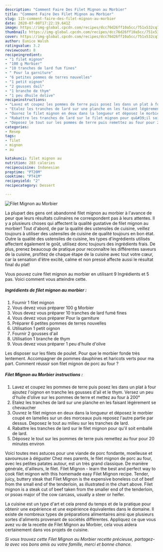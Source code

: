 ```yaml
---
description: "Comment Faire Des Filet Mignon au Morbier"
title: "Comment Faire Des Filet Mignon au Morbier"
slug: 115-comment-faire-des-filet-mignon-au-morbier
date: 2020-07-08T17:22:19.641Z
image: https://img-global.cpcdn.com/recipes/dcc76d26ff10a5cc/751x532cq70/filet-mignon-au-morbier-photo-principale-de-la-recette.jpg
thumbnail: https://img-global.cpcdn.com/recipes/dcc76d26ff10a5cc/751x532cq70/filet-mignon-au-morbier-photo-principale-de-la-recette.jpg
cover: https://img-global.cpcdn.com/recipes/dcc76d26ff10a5cc/751x532cq70/filet-mignon-au-morbier-photo-principale-de-la-recette.jpg
author: Eunice Walsh
ratingvalue: 3.2
reviewcount: 8
recipeingredient:
- "1 filet mignon"
- "100 g Morbier"
- "10 tranches de lard fum fines"
- " Pour la garniture"
- "6 petites pommes de terres nouvelles"
- "1 petit oignon"
- "2 gousses dail"
- "1 branche de thym"
- "1 peu dhuile dolive"
recipeinstructions:
- "Lavez et coupez les pommes de terre puis posez les dans un plat à four ajoutez l&#39;oignon en tranche les gousses d&#39;ail et le thym. Versez un peu d&#39;huile d&#39;olive sur les pommes de terre et mettez au four à 200°"
- "Etalez les tranches de lard sur une planche en les faisant légèrement se chevaucher"
- "Ouvrez le filet mignon en deux dans la longueur et déposez le morbier coupé en lamelles sur un des morceaux puis reposez l&#39;autre partie par dessus. Deposez le tout au milieu sur les tranches de lard."
- "Rabattre les tranches de lard sur le filet mignon pour qu&#39;il soit emballé de lard."
- "Déposez le tout sur les pommes de terre puis remettez au four pour 20 minutes environ"
categories:
- Resep
tags:
- filet
- mignon
- au

katakunci: filet mignon au 
nutrition: 203 calories
recipecuisine: Indonesian
preptime: "PT20M"
cooktime: "PT41M"
recipeyield: "2"
recipecategory: Dessert

---
```



![Filet Mignon au Morbier](https://img-global.cpcdn.com/recipes/dcc76d26ff10a5cc/751x532cq70/filet-mignon-au-morbier-photo-principale-de-la-recette.jpg)

La plupart des gens ont abandonné filet mignon au morbier à l'avance de peur que leurs résultats culinaires ne correspondent pas à leurs attentes. Il y a plusieurs choses qui affectent la qualité gustative de filet mignon au morbier! Tout d'abord, de par la qualité des ustensiles de cuisine, veillez toujours à utiliser des ustensiles de cuisine de qualité toujours en bon état. Outre la qualité des ustensiles de cuisine, les types d'ingrédients utilisés affectent également le goût, utilisez donc toujours des ingrédients frais. De plus, prenez beaucoup de pratique pour reconnaître les différentes saveurs de la cuisine, profitez de chaque étape de la cuisine avec tout votre cœur, car la sensation d'être excité, calme et non pressé affecte aussi le résultat final du plat!

<!--inarticleads1-->

Vous pouvez cuire filet mignon au morbier en utilisant 9 Ingrédients et 5 pas. Voici comment vous atteindre cette.

##### Ingrédients de filet mignon au morbier :

1. Fournir 1 filet mignon
1. Vous devez vous préparer 100 g Morbier
1. Vous devez vous préparer 10 tranches de lard fumé fines
1. Vous devez vous préparer  Pour la garniture
1. Préparer 6 petites pommes de terres nouvelles
1. Utilisation 1 petit oignon
1. Fournir 2 gousses d&#39;ail
1. Utilisation 1 branche de thym
1. Vous devez vous préparer 1 peu d&#39;huile d&#39;olive


Les disposer sur les filets de poulet. Pour que le morbier fonde très lentement. Accompagner de pommes dauphines et haricots verts pour ma part. Comment réussir son filet mignon de porc au four ? 

<!--inarticleads2-->

##### Filet Mignon au Morbier instructions :

1. Lavez et coupez les pommes de terre puis posez les dans un plat à four ajoutez l&#39;oignon en tranche les gousses d&#39;ail et le thym. Versez un peu d&#39;huile d&#39;olive sur les pommes de terre et mettez au four à 200°
1. Etalez les tranches de lard sur une planche en les faisant légèrement se chevaucher
1. Ouvrez le filet mignon en deux dans la longueur et déposez le morbier coupé en lamelles sur un des morceaux puis reposez l&#39;autre partie par dessus. Deposez le tout au milieu sur les tranches de lard.
1. Rabattre les tranches de lard sur le filet mignon pour qu&#39;il soit emballé de lard.
1. Déposez le tout sur les pommes de terre puis remettez au four pour 20 minutes environ


Voici toutes mes astuces pour une viande de porc fondante, moelleuse et savoureuse à déguster Chez mes parents, le filet mignon de porc au four, avec les petites patates autour, est un très grand classique. De manière générale, d&#39;ailleurs, le filet. Filet Mignon - learn the best and perfect way to cook filet mignon with this homemade easy Filet Mignon recipe. Tender, juicy, buttery steak that Filet Mignon is the expensive boneless cut of beef from the small end of the tenderloin, as illustrated in the chart above. Filet mignon is a steak cut of beef taken from the smaller end of the tenderloin, or psoas major of the cow carcass, usually a steer or heifer. 

<!--inarticleads1-->

<p>
La cuisine est un type d'art et cela prend du temps et de la pratique pour obtenir une expérience et une expérience équivalentes dans le domaine. Il existe de nombreux types de préparations alimentaires ainsi que plusieurs sortes d'aliments provenant de sociétés différentes. Appliquez ce que vous avez vu de la recette de Filet Mignon au Morbier, cela vous aidera certainement dans vos projets de cuisine.
</p>

<p>
<i>Si vous trouvez cette Filet Mignon au Morbier recette précieuse, partagez-la avec vos bons amis ou votre famille, merci et bonne chance.</i>
</p>
